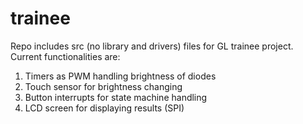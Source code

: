 # trainee
Repo includes src (no library and drivers) files for GL trainee project.
Current functionalities are:
1. Timers as PWM handling brightness of diodes
2. Touch sensor for brightness changing
3. Button interrupts for state machine handling
4. LCD screen for displaying results (SPI)
